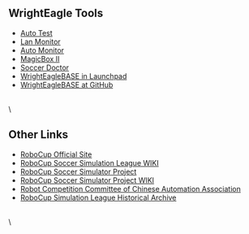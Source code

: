 WrightEagle Tools
-----

-   [Auto Test](https://github.com/wrighteagle2d/autotest2d)
-   [Lan Monitor](https://github.com/wrighteagle2d/lanmonitor)
-   [Auto Monitor](tools/automonitor.tar.gz)
-   [MagicBox II](tools/magicbox2.rar)
-   [Soccer Doctor](tools/soccerdoctor.rar)
-   [WrightEagleBASE in
    Launchpad](https://launchpad.net/wrighteaglebase)
-   [WrightEagleBASE at
    GitHub](https://github.com/wrighteagle2d/wrighteaglebase)

\
\


Other Links
-----------

-   [RoboCup Official Site](http://www.robocup.org/)
-   [RoboCup Soccer Simulation League
    WIKI](http://wiki.robocup.org/wiki/Soccer_Simulation_League)
-   [RoboCup Soccer Simulator
    Project](http://sourceforge.net/projects/sserver/)
-   [RoboCup Soccer Simulator Project
    WIKI](http://sourceforge.net/apps/mediawiki/sserver/index.php?title=Main_Page)
-   [Robot Competition Committee of Chinese Automation
    Association](http://www.rcccaa.org/)
-   [RoboCup Simulation League Historical Archive](http://chaosscripting.net/files/competitions/RoboCup/)

\
\

